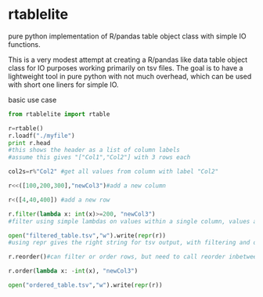 # rtablelite
pure python implementation of R/pandas table object class with simple IO functions. 

This is a very modest attempt at creating a R/pandas like data table object class for IO purposes working primarily on tsv files. The goal is to have a lightweight tool in pure python with not much overhead, which can be used with short one liners for simple IO.

basic use case
```python
from rtablelite import rtable

r=rtable()
r.loadf("./myfile")
print r.head 
#this shows the header as a list of column labels
#assume this gives "["Col1","Col2"] with 3 rows each

col2s=r%"Col2" #get all values from column with label "Col2"

r<<([100,200,300],"newCol3")#add a new column

r<([4,40,400]) #add a new row

r.filter(lambda x: int(x)>=200, "newCol3")
#filter using simple lambdas on values within a single column, values are by default strings

open("filtered_table.tsv","w").write(repr(r))
#using repr gives the right string for tsv output, with filtering and ordering in tact

r.reorder()#can filter or order rows, but need to call reorder inbetween

r.order(lambda x: -int(x), "newCol3")

open("ordered_table.tsv","w").write(repr(r))
```
